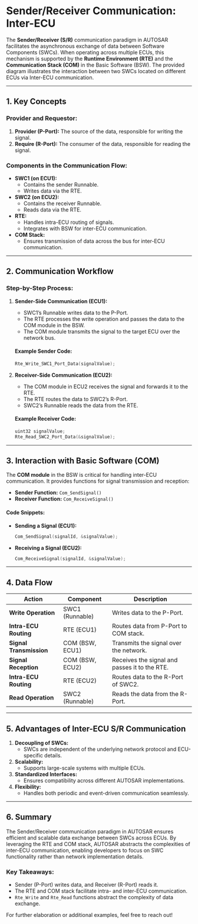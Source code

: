 # Sender/Receiver Communication: Inter-ECU

The **Sender/Receiver (S/R)** communication paradigm in AUTOSAR facilitates the asynchronous exchange of data between Software Components (SWCs). When operating across multiple ECUs, this mechanism is supported by the **Runtime Environment (RTE)** and the **Communication Stack (COM)** in the Basic Software (BSW). The provided diagram illustrates the interaction between two SWCs located on different ECUs via Inter-ECU communication.

---

## **1. Key Concepts**

### **Provider and Requestor:**
1. **Provider (P-Port):** The source of the data, responsible for writing the signal.
2. **Require (R-Port):** The consumer of the data, responsible for reading the signal.

### **Components in the Communication Flow:**
- **SWC1 (on ECU1):**
  - Contains the sender Runnable.
  - Writes data via the RTE.
- **SWC2 (on ECU2):**
  - Contains the receiver Runnable.
  - Reads data via the RTE.
- **RTE:** 
  - Handles intra-ECU routing of signals.
  - Integrates with BSW for inter-ECU communication.
- **COM Stack:**
  - Ensures transmission of data across the bus for inter-ECU communication.

---

## **2. Communication Workflow**

### **Step-by-Step Process:**
1. **Sender-Side Communication (ECU1):**
   - SWC1’s Runnable writes data to the P-Port.
   - The RTE processes the write operation and passes the data to the COM module in the BSW.
   - The COM module transmits the signal to the target ECU over the network bus.

   #### Example Sender Code:
   ```c
   Rte_Write_SWC1_Port_Data(signalValue);
   ```

2. **Receiver-Side Communication (ECU2):**
   - The COM module in ECU2 receives the signal and forwards it to the RTE.
   - The RTE routes the data to SWC2’s R-Port.
   - SWC2’s Runnable reads the data from the RTE.

   #### Example Receiver Code:
   ```c
   uint32 signalValue;
   Rte_Read_SWC2_Port_Data(&signalValue);
   ```

---

## **3. Interaction with Basic Software (COM)**

The **COM module** in the BSW is critical for handling inter-ECU communication. It provides functions for signal transmission and reception:
- **Sender Function:** `Com_SendSignal()`
- **Receiver Function:** `Com_ReceiveSignal()`

#### Code Snippets:
- **Sending a Signal (ECU1):**
   ```c
   Com_SendSignal(signalId, &signalValue);
   ```
- **Receiving a Signal (ECU2):**
   ```c
   Com_ReceiveSignal(signalId, &signalValue);
   ```

---

## **4. Data Flow**

| **Action**                     | **Component**          | **Description**                                      |
|--------------------------------|------------------------|------------------------------------------------------|
| **Write Operation**            | SWC1 (Runnable)        | Writes data to the P-Port.                          |
| **Intra-ECU Routing**          | RTE (ECU1)             | Routes data from P-Port to COM stack.               |
| **Signal Transmission**        | COM (BSW, ECU1)        | Transmits the signal over the network.              |
| **Signal Reception**           | COM (BSW, ECU2)        | Receives the signal and passes it to the RTE.       |
| **Intra-ECU Routing**          | RTE (ECU2)             | Routes data to the R-Port of SWC2.                  |
| **Read Operation**             | SWC2 (Runnable)        | Reads the data from the R-Port.                     |

---

## **5. Advantages of Inter-ECU S/R Communication**

1. **Decoupling of SWCs:**
   - SWCs are independent of the underlying network protocol and ECU-specific details.
2. **Scalability:**
   - Supports large-scale systems with multiple ECUs.
3. **Standardized Interfaces:**
   - Ensures compatibility across different AUTOSAR implementations.
4. **Flexibility:**
   - Handles both periodic and event-driven communication seamlessly.

---

## **6. Summary**

The Sender/Receiver communication paradigm in AUTOSAR ensures efficient and scalable data exchange between SWCs across ECUs. By leveraging the RTE and COM stack, AUTOSAR abstracts the complexities of inter-ECU communication, enabling developers to focus on SWC functionality rather than network implementation details.

### **Key Takeaways:**
- Sender (P-Port) writes data, and Receiver (R-Port) reads it.
- The RTE and COM stack facilitate intra- and inter-ECU communication.
- `Rte_Write` and `Rte_Read` functions abstract the complexity of data exchange.

For further elaboration or additional examples, feel free to reach out!